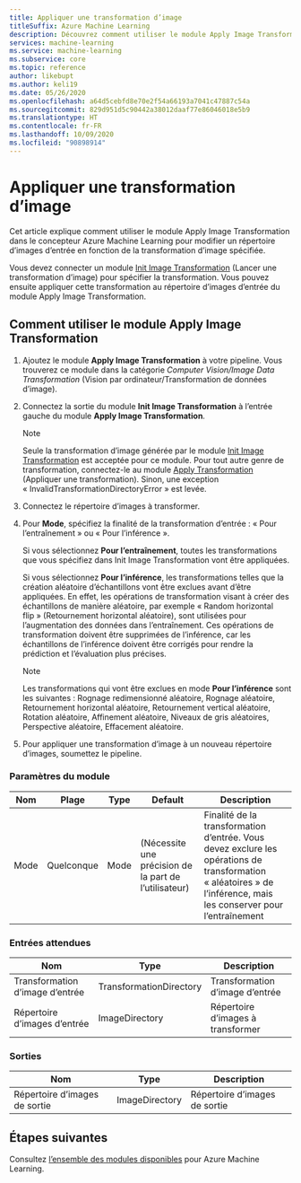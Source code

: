 ```yaml
---
title: Appliquer une transformation d’image
titleSuffix: Azure Machine Learning
description: Découvrez comment utiliser le module Apply Image Transformation (Appliquer une transformation d’image) pour appliquer une transformation d’image à un répertoire d’images.
services: machine-learning
ms.service: machine-learning
ms.subservice: core
ms.topic: reference
author: likebupt
ms.author: keli19
ms.date: 05/26/2020
ms.openlocfilehash: a64d5cebfd8e70e2f54a66193a7041c47887c54a
ms.sourcegitcommit: 829d951d5c90442a38012daaf77e86046018e5b9
ms.translationtype: HT
ms.contentlocale: fr-FR
ms.lasthandoff: 10/09/2020
ms.locfileid: "90898914"
---
```

# <a name="apply-image-transformation"></a>Appliquer une transformation d’image 

Cet article explique comment utiliser le module Apply Image Transformation dans le concepteur Azure Machine Learning pour modifier un répertoire d’images d’entrée en fonction de la transformation d’image spécifiée.  

Vous devez connecter un module [Init Image Transformation](init-image-transformation.md) (Lancer une transformation d’image) pour spécifier la transformation. Vous pouvez ensuite appliquer cette transformation au répertoire d’images d’entrée du module Apply Image Transformation.

## <a name="how-to-use-apply-image-transformation"></a>Comment utiliser le module Apply Image Transformation  

1. Ajoutez le module **Apply Image Transformation** à votre pipeline. Vous trouverez ce module dans la catégorie *Computer Vision/Image Data Transformation* (Vision par ordinateur/Transformation de données d’image). 

2. Connectez la sortie du module **Init Image Transformation** à l’entrée gauche du module **Apply Image Transformation**.

     > [!NOTE]
     > Seule la transformation d’image générée par le module [Init Image Transformation](init-image-transformation.md) est acceptée pour ce module. Pour tout autre genre de transformation, connectez-le au module [Apply Transformation](apply-transformation.md) (Appliquer une transformation). Sinon, une exception « InvalidTransformationDirectoryError » est levée.


3. Connectez le répertoire d’images à transformer.

4. Pour **Mode**, spécifiez la finalité de la transformation d’entrée : « Pour l’entraînement » ou « Pour l’inférence ». 

   Si vous sélectionnez **Pour l’entraînement**, toutes les transformations que vous spécifiez dans Init Image Transformation vont être appliquées.

   Si vous sélectionnez **Pour l’inférence**, les transformations telles que la création aléatoire d’échantillons vont être exclues avant d’être appliquées. En effet, les opérations de transformation visant à créer des échantillons de manière aléatoire, par exemple « Random horizontal flip » (Retournement horizontal aléatoire), sont utilisées pour l’augmentation des données dans l’entraînement. Ces opérations de transformation doivent être supprimées de l’inférence, car les échantillons de l’inférence doivent être corrigés pour rendre la prédiction et l’évaluation plus précises.

   > [!NOTE]
   > Les transformations qui vont être exclues en mode **Pour l’inférence** sont les suivantes : Rognage redimensionné aléatoire, Rognage aléatoire, Retournement horizontal aléatoire, Retournement vertical aléatoire, Rotation aléatoire, Affinement aléatoire, Niveaux de gris aléatoires, Perspective aléatoire, Effacement aléatoire.

5. Pour appliquer une transformation d’image à un nouveau répertoire d’images, soumettez le pipeline.  

### <a name="module-parameters"></a>Paramètres du module

| Nom | Plage | Type | Default                   | Description                              |
| ---- | ----- | ---- | ------------------------- | ---------------------------------------- |
| Mode | Quelconque   | Mode | (Nécessite une précision de la part de l’utilisateur) | Finalité de la transformation d’entrée. Vous devez exclure les opérations de transformation « aléatoires » de l’inférence, mais les conserver pour l’entraînement |

### <a name="expected-inputs"></a>Entrées attendues  

| Nom                       | Type                    | Description                       |
| -------------------------- | ----------------------- | --------------------------------- |
| Transformation d’image d’entrée | TransformationDirectory | Transformation d’image d’entrée        |
| Répertoire d’images d’entrée      | ImageDirectory          | Répertoire d’images à transformer |

### <a name="outputs"></a>Sorties  

| Nom                   | Type           | Description            |
| ---------------------- | -------------- | ---------------------- |
| Répertoire d’images de sortie | ImageDirectory | Répertoire d’images de sortie |

## <a name="next-steps"></a>Étapes suivantes

Consultez [l’ensemble des modules disponibles](module-reference.md) pour Azure Machine Learning. 
